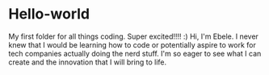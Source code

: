 # Hello-world
My first folder for all things coding. Super excited!!!! :)
Hi, I'm Ebele. I never knew that I would be learning how to code or potentially aspire to work for tech companies actually doing the nerd stuff. I'm so eager to see what I can create and the innovation that I will bring to life.
